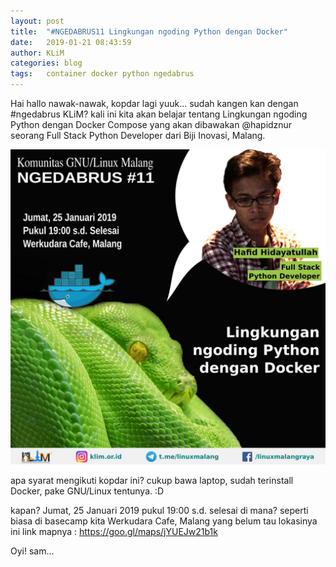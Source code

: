 ```yaml
---
layout: post
title:  "#NGEDABRUS11 Lingkungan ngoding Python dengan Docker"
date:   2019-01-21 08:43:59
author: KLiM
categories: blog
tags:	container docker python ngedabrus
---
```


Hai hallo nawak-nawak, kopdar lagi yuuk... sudah kangen kan dengan #ngedabrus KLiM? kali ini kita akan belajar tentang Lingkungan ngoding Python dengan Docker Compose yang akan dibawakan @hapidznur seorang Full Stack Python Developer dari Biji Inovasi, Malang.

![Poster Ngedabrus 11](/assets/images/ngedabrus-11.jpg)

apa syarat mengikuti kopdar ini? cukup bawa laptop, sudah terinstall Docker, pake GNU/Linux tentunya. :D

kapan? Jumat, 25 Januari 2019 pukul 19:00 s.d. selesai
di mana? seperti biasa di basecamp kita Werkudara Cafe, Malang 
yang belum tau lokasinya ini link mapnya : https://goo.gl/maps/jYUEJw21b1k

Oyi! sam...


